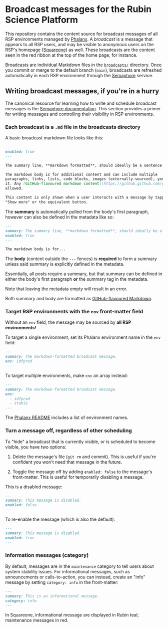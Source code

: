 # Broadcast messages for the Rubin Science Platform

This repository contains the content source for broadcast messages of all RSP environments managed by [Phalanx](https://github.com/lsst-sqre/phalanx).
A *broadcast* is a message that appears to all RSP users, and may be visible to anonymous users on the RSP's homepage ([Squareone](https://github.com/lsst-sqre/squareone)) as well.
These broadcasts are the content seen in the red ribbon at the top of the home page, for instance.

Broadcasts are individual Markdown files in the [`broadcasts/`](./broadcasts) directory.
Once you commit or merge to the default branch (`main`), broadcasts are refreshed automatically in each RSP environment through the [Semaphore](https://github.com/lsst-sqre/semaphore) service.

## Writing broadcast messages, if you're in a hurry

The canonical resource for learning how to write and schedule broadcast messages is the [Semaphore documentation](https://semaphore.lsst.io).
This section provides a primer for writing messages and controlling their visibility in RSP environments.

### Each broadcast is a `.md` file in the broadcasts directory

A basic broadcast markdown file looks like this:

```markdown
---
enabled: true
---

The summary line, **markdown formatted**, should ideally be a sentence or two.

The markdown body is for additional content and can include multiple
paragraphs, links, lists, code blocks, images (externally-sourced), you name
it. Any [GitHub-flavoured markdown content](https://github.github.com/gfm/) is
allowed.

This content is only shown when a user interacts with a message by tapping on
"Show more" or the equivalent button.
```

The **summary** is automatically pulled from the body's first paragraph, however can also be defined in the metadata like so:

```markdown
---
summary: The summary line, **markdown formatted**, should ideally be a sentence or two.
enabled: true
---

The markdown body is for...
```

The **body** (content outside the `---` fences) is **required** to form a summary unless said summary is explicitly defined in the metadata.

Essentially, all posts require a summary, but that summary can be defined in either the body's first paragraph **or** the summary tag in the metadata.

Note that leaving the metadata empty will result in an error.

Both summary and body are formatted as [GitHub-flavoured Markdown](https://github.github.com/gfm/).

### Target RSP environments with the `env` front-matter field

Without an `env` field, the message may be sourced by **all RSP environments!**

To target a single environment, set its Phalanx environment name in the `env` field:

```markdown
---
summary: The markdown-formatted broadcast message.
env: idfprod
---
```

To target multiple environments, make `env` an array instead:

```markdown
---
summary: The markdown-formatted broadcast message.
env:
  - idfprod
  - stable
---
```

The [Phalanx README](https://github.com/lsst-sqre/phalanx#environments) includes a list of environment names.

### Turn a message off, regardless of other scheduling

To "hide" a broadcast that is currently visible, or is scheduled to become visible, you have two options:

1. Delete the message's file (`git rm` and commit).
   This is useful if you're confident you won't need that message in the future.

2. Toggle the message off by adding `enabled: false` to the message's front-matter.
   This is useful for temporarily disabling a message.

This is a disabled message:

```markdown
---
summary: This message is disabled.
enabled: false
---
```

To re-enable the message (which is also the default):

```markdown
---
summary: This message is disabled.
enabled: true
---
```

### Information messages (category)

By default, messages are in the ``maintenance`` category to tell users about system stability issues.
For informational messages, such as announcements or calls-to-action, you can instead, create an "info" message by setting ``category: info`` in the front-matter:

```markdown
---
summary: This is an informational message.
category: info
---
```

In Squareone, informational message are displayed in Rubin teal; maintenance messages in red.
